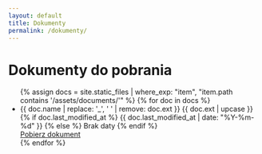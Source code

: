 ```yaml
---
layout: default
title: Dokumenty
permalink: /dokumenty/
---
```


<h1>Dokumenty do pobrania</h1>

<ul id="documents-list" class="documents-list">
  {% assign docs = site.static_files | where_exp: "item", "item.path contains '/assets/documents/'" %}
  {% for doc in docs %}
    <li class="document-item" data-prefix="{{ doc.name | split: '_' | first }}">
      <div class="document-header">
        <span class="document-name">{{ doc.name | replace: '_', ' ' | remove: doc.ext }}</span>
        <span class="document-type">{{ doc.ext | upcase }}</span>
        <span class="document-date">
          {% if doc.last_modified_at %}
            {{ doc.last_modified_at | date: "%Y-%m-%d" }}
          {% else %}
            Brak daty
          {% endif %}
        </span>
      </div>
      <a href="{{ doc.path }}" download class="document-download-link">Pobierz dokument</a>
    </li>
  {% endfor %}
</ul>

<!-- Select z prefixami (patrz poprzednia odpowiedź) -->
<script>
document.addEventListener('DOMContentLoaded', function() {
  const items = document.querySelectorAll('.document-item');
  const prefixes = Array.from(items).map(item => item.getAttribute('data-prefix'));
  const uniquePrefixes = [...new Set(prefixes)];
  const select = document.createElement('select');
  select.innerHTML = '<option value="">-- Wszystkie --</option>' +
    uniquePrefixes.map(p => `<option value="${p}">${p}</option>`).join('');
  select.style.marginBottom = '18px';
  const list = document.getElementById('documents-list');
  list.parentNode.insertBefore(select, list);
  select.addEventListener('change', function() {
    items.forEach(item => {
      if (!select.value || item.getAttribute('data-prefix') === select.value) {
        item.style.display = '';
      } else {
        item.style.display = 'none';
      }
    });
  });
});
</script>
